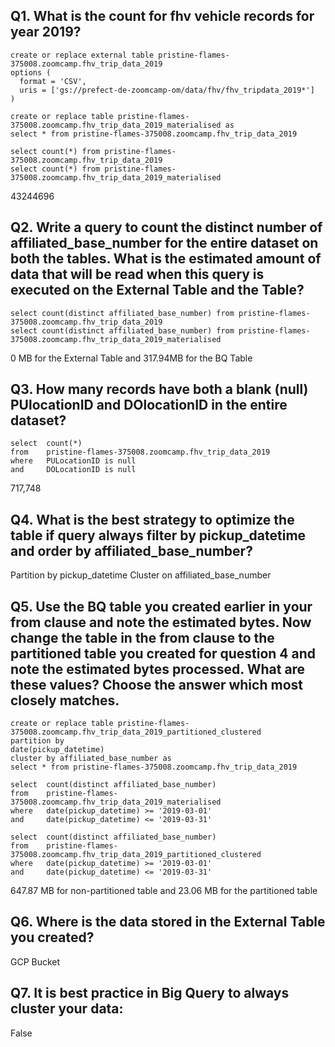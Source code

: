 ## Q1. What is the count for fhv vehicle records for year 2019?

```
create or replace external table pristine-flames-375008.zoomcamp.fhv_trip_data_2019
options (
  format = 'CSV',
  uris = ['gs://prefect-de-zoomcamp-om/data/fhv/fhv_tripdata_2019*']
)

create or replace table pristine-flames-375008.zoomcamp.fhv_trip_data_2019_materialised as
select * from pristine-flames-375008.zoomcamp.fhv_trip_data_2019

select count(*) from pristine-flames-375008.zoomcamp.fhv_trip_data_2019
select count(*) from pristine-flames-375008.zoomcamp.fhv_trip_data_2019_materialised
```
43244696

## Q2. Write a query to count the distinct number of affiliated_base_number for the entire dataset on both the tables. What is the estimated amount of data that will be read when this query is executed on the External Table and the Table?

```
select count(distinct affiliated_base_number) from pristine-flames-375008.zoomcamp.fhv_trip_data_2019
select count(distinct affiliated_base_number) from pristine-flames-375008.zoomcamp.fhv_trip_data_2019_materialised
```
0 MB for the External Table and 317.94MB for the BQ Table

## Q3. How many records have both a blank (null) PUlocationID and DOlocationID in the entire dataset?

```
select  count(*) 
from    pristine-flames-375008.zoomcamp.fhv_trip_data_2019
where   PULocationID is null 
and     DOLocationID is null
```
717,748

## Q4. What is the best strategy to optimize the table if query always filter by pickup_datetime and order by affiliated_base_number?
Partition by pickup_datetime Cluster on affiliated_base_number

## Q5. Use the BQ table you created earlier in your from clause and note the estimated bytes. Now change the table in the from clause to the partitioned table you created for question 4 and note the estimated bytes processed. What are these values? Choose the answer which most closely matches.

```
create or replace table pristine-flames-375008.zoomcamp.fhv_trip_data_2019_partitioned_clustered
partition by
date(pickup_datetime)
cluster by affiliated_base_number as
select * from pristine-flames-375008.zoomcamp.fhv_trip_data_2019
```

```
select  count(distinct affiliated_base_number)
from    pristine-flames-375008.zoomcamp.fhv_trip_data_2019_materialised
where   date(pickup_datetime) >= '2019-03-01'
and     date(pickup_datetime) <= '2019-03-31'

select  count(distinct affiliated_base_number)
from    pristine-flames-375008.zoomcamp.fhv_trip_data_2019_partitioned_clustered
where   date(pickup_datetime) >= '2019-03-01'
and     date(pickup_datetime) <= '2019-03-31'
```

647.87 MB for non-partitioned table and 23.06 MB for the partitioned table

## Q6. Where is the data stored in the External Table you created?
GCP Bucket


## Q7. It is best practice in Big Query to always cluster your data:
False